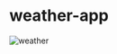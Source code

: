 # weather-app
![weather](https://user-images.githubusercontent.com/99195094/229206256-54a08738-a673-49cf-b9ad-75dbb278949c.PNG)

